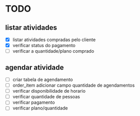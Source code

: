 # TODO

## listar atividades

* [x] listar atividades compradas pelo cliente
* [x] verificar status do pagamento
* [ ] verificar a quantidade/plano comprado

## agendar atividade

- [ ] criar tabela de agendamento
- [ ] order_item adicionar campo quantidade de agendamentos
- [ ] verificar disponibilidade de horario
- [ ] verificar quantidade de pessoas
- [ ] verificar pagamento
- [ ] verificar plano/quantidade
